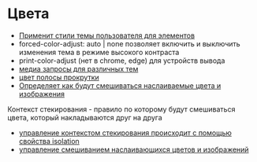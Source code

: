 <!-- Цвета -------------------------------------------------------------------------------------------------------------------------->

# Цвета

- [Применит стили темы пользователя для элементов](./css-props.md/#color-scheme)
- forced-color-adjust: auto | none позволяет включить и выключить изменения тема в режиме высокого контраста
- print-color-adjust (нет в chrome, edge) для устройств вывода
- [медиа запросы для различных тем](./at-rules.md/#mediaprefers-color-scheme)
- [цвет полосы прокрутки](./css-props.md/#scrollbar-color)
- [Определяет как будут смешиваться наслаиваемые цвета и изображения](./css-props.md/#background-blend-mode)

Контекст стекирования - правило по которому будут смешиваться цвета, который накладываются друг на друга

- [управление контекстом стекирования происходит с помощью свойства isolation](./css-props.md/#isolation)
- [управление смешиванием наслаивающихся цветов и изображений](./css-props.md/#mix-blend-mode)

